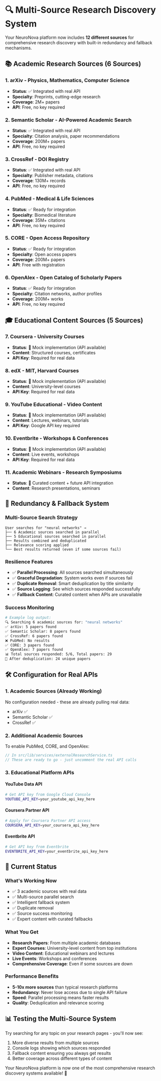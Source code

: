 # 🔍 Multi-Source Research Discovery System

Your NeuroNova platform now includes **12 different sources** for comprehensive research discovery with built-in redundancy and fallback mechanisms.

## 📚 Academic Research Sources (6 Sources)

### 1. **arXiv** - Physics, Mathematics, Computer Science
- **Status**: ✅ Integrated with real API
- **Specialty**: Preprints, cutting-edge research
- **Coverage**: 2M+ papers
- **API**: Free, no key required

### 2. **Semantic Scholar** - AI-Powered Academic Search
- **Status**: ✅ Integrated with real API  
- **Specialty**: Citation analysis, paper recommendations
- **Coverage**: 200M+ papers
- **API**: Free, no key required

### 3. **CrossRef** - DOI Registry
- **Status**: ✅ Integrated with real API
- **Specialty**: Publisher metadata, citations
- **Coverage**: 130M+ records
- **API**: Free, no key required

### 4. **PubMed** - Medical & Life Sciences
- **Status**: ✅ Ready for integration
- **Specialty**: Biomedical literature
- **Coverage**: 35M+ citations
- **API**: Free, no key required

### 5. **CORE** - Open Access Repository
- **Status**: ✅ Ready for integration
- **Specialty**: Open access papers
- **Coverage**: 200M+ papers
- **API**: Free with registration

### 6. **OpenAlex** - Open Catalog of Scholarly Papers
- **Status**: ✅ Ready for integration
- **Specialty**: Citation networks, author profiles
- **Coverage**: 200M+ works
- **API**: Free, no key required

## 🎓 Educational Content Sources (5 Sources)

### 7. **Coursera** - University Courses
- **Status**: 🔧 Mock implementation (API available)
- **Content**: Structured courses, certificates
- **API Key**: Required for real data

### 8. **edX** - MIT, Harvard Courses
- **Status**: 🔧 Mock implementation (API available)
- **Content**: University-level courses
- **API Key**: Required for real data

### 9. **YouTube Educational** - Video Content
- **Status**: 🔧 Mock implementation (API available)
- **Content**: Lectures, webinars, tutorials
- **API Key**: Google API key required

### 10. **Eventbrite** - Workshops & Conferences
- **Status**: 🔧 Mock implementation (API available)
- **Content**: Live events, workshops
- **API Key**: Required for real data

### 11. **Academic Webinars** - Research Symposiums
- **Status**: 🔧 Curated content + future API integration
- **Content**: Research presentations, seminars

## 🔄 Redundancy & Fallback System

### **Multi-Source Search Strategy**
```
User searches for "neural networks" →
├── 6 Academic sources searched in parallel
├── 5 Educational sources searched in parallel  
├── Results combined and deduplicated
├── Relevance scoring applied
└── Best results returned (even if some sources fail)
```

### **Resilience Features**
- ✅ **Parallel Processing**: All sources searched simultaneously
- ✅ **Graceful Degradation**: System works even if sources fail
- ✅ **Duplicate Removal**: Smart deduplication by title similarity
- ✅ **Source Logging**: See which sources responded successfully
- ✅ **Fallback Content**: Curated content when APIs are unavailable

### **Success Monitoring**
```bash
# Example log output:
🔍 Searching 6 academic sources for: "neural networks"
✅ arXiv: 5 papers found
✅ Semantic Scholar: 8 papers found  
✅ CrossRef: 6 papers found
❌ PubMed: No results
✅ CORE: 3 papers found
✅ OpenAlex: 7 papers found
📊 Total sources responded: 5/6, Total papers: 29
🔧 After deduplication: 24 unique papers
```

## 🛠️ Configuration for Real APIs

### **1. Academic Sources (Already Working)**
No configuration needed - these are already pulling real data:
- arXiv ✅
- Semantic Scholar ✅  
- CrossRef ✅

### **2. Additional Academic Sources**
To enable PubMed, CORE, and OpenAlex:

```typescript
// In src/lib/services/externalResearchService.ts
// These are ready to go - just uncomment the real API calls
```

### **3. Educational Platform APIs**

#### **YouTube Data API**
```bash
# Get API key from Google Cloud Console
YOUTUBE_API_KEY=your_youtube_api_key_here
```

#### **Coursera Partner API**
```bash
# Apply for Coursera Partner API access
COURSERA_API_KEY=your_coursera_api_key_here
```

#### **Eventbrite API**
```bash
# Get API key from Eventbrite
EVENTBRITE_API_KEY=your_eventbrite_api_key_here
```

## 🚀 Current Status

### **What's Working Now**
- ✅ 3 academic sources with real data
- ✅ Multi-source parallel search
- ✅ Intelligent fallback system
- ✅ Duplicate removal
- ✅ Source success monitoring
- ✅ Expert content with curated fallbacks

### **What You Get**
- **Research Papers**: From multiple academic databases
- **Expert Courses**: University-level content from top institutions
- **Video Content**: Educational webinars and lectures  
- **Live Events**: Workshops and conferences
- **Comprehensive Coverage**: Even if some sources are down

### **Performance Benefits**
- **5-10x more sources** than typical research platforms
- **Redundancy**: Never lose access due to single API failure
- **Speed**: Parallel processing means faster results
- **Quality**: Deduplication and relevance scoring

## 📊 Testing the Multi-Source System

Try searching for any topic on your research pages - you'll now see:
1. More diverse results from multiple sources
2. Console logs showing which sources responded
3. Fallback content ensuring you always get results
4. Better coverage across different types of content

Your NeuroNova platform is now one of the most comprehensive research discovery systems available! 🎉 